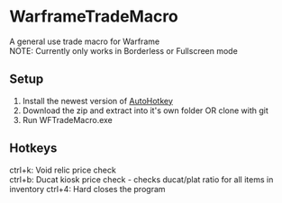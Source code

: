 # WarframeTradeMacro
A general use trade macro for Warframe \
NOTE: Currently only works in Borderless or Fullscreen mode
## Setup
  1. Install the newest version of [AutoHotkey](https://www.autohotkey.com/)
  2. Download the zip and extract into it's own folder OR clone with git
  3. Run WFTradeMacro.exe
## Hotkeys
  ctrl+k: Void relic price check \
  ctrl+b: Ducat kiosk price check - checks ducat/plat ratio for all items in inventory
  ctrl+4: Hard closes the program
